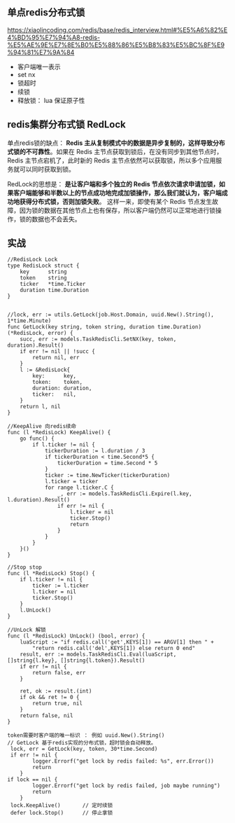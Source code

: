 ## 单点redis分布式锁
https://xiaolincoding.com/redis/base/redis_interview.html#%E5%A6%82%E4%BD%95%E7%94%A8-redis-%E5%AE%9E%E7%8E%B0%E5%88%86%E5%B8%83%E5%BC%8F%E9%94%81%E7%9A%84

- 客户端唯一表示
- set nx
- 锁超时
- 续锁
- 释放锁： lua 保证原子性

## redis集群分布式锁 RedLock
单点redis锁的缺点： **Redis 主从复制模式中的数据是异步复制的，这样导致分布式锁的不可靠性**。如果在 Redis 主节点获取到锁后，在没有同步到其他节点时，Redis 主节点宕机了，此时新的 Redis 主节点依然可以获取锁，所以多个应用服务就可以同时获取到锁。

RedLock的思想是：
**是让客户端和多个独立的 Redis 节点依次请求申请加锁，如果客户端能够和半数以上的节点成功地完成加锁操作，那么我们就认为，客户端成功地获得分布式锁，否则加锁失败**。
这样一来，即使有某个 Redis 节点发生故障，因为锁的数据在其他节点上也有保存，所以客户端仍然可以正常地进行锁操作，锁的数据也不会丢失。

## 实战

``` 
//RedisLock Lock
type RedisLock struct {
    key      string
    token    string
    ticker   *time.Ticker
    duration time.Duration
}


//lock, err := utils.GetLock(job.Host.Domain, uuid.New().String(), 1*time.Minute)
func GetLock(key string, token string, duration time.Duration) (*RedisLock, error) {
    succ, err := models.TaskRedisCli.SetNX(key, token, duration).Result()
    if err != nil || !succ {
        return nil, err
    }
    l := &RedisLock{
        key:      key,
        token:    token,
        duration: duration,
        ticker:   nil,
    }
    return l, nil
}

//KeepAlive 向redis续命
func (l *RedisLock) KeepAlive() {
    go func() {
        if l.ticker != nil {
            tickerDuration := l.duration / 3
            if tickerDuration < time.Second*5 {
                tickerDuration = time.Second * 5
            }
            ticker := time.NewTicker(tickerDuration)
            l.ticker = ticker
            for range l.ticker.C {
                _, err := models.TaskRedisCli.Expire(l.key, l.duration).Result()
                if err != nil {
                    l.ticker = nil
                    ticker.Stop()
                    return
                }
            }
        }
    }()
}

//Stop stop
func (l *RedisLock) Stop() {
    if l.ticker != nil {
        ticker := l.ticker
        l.ticker = nil
        ticker.Stop()
    }
    l.UnLock()
}

//UnLock 解锁
func (l *RedisLock) UnLock() (bool, error) {
    luaScript := "if redis.call('get',KEYS[1]) == ARGV[1] then " +
        "return redis.call('del',KEYS[1]) else return 0 end"
    result, err := models.TaskRedisCli.Eval(luaScript, []string{l.key}, []string{l.token}).Result()
    if err != nil {
        return false, err
    }

    ret, ok := result.(int)
    if ok && ret != 0 {
        return true, nil
    }
    return false, nil
}
```

```
token需要时客户端的唯一标识 ： 例如 uuid.New().String()
// GetLock 基于redis实现的分布式锁，超时锁会自动释放。
 lock, err = GetLock(key, token, 30*time.Second)
 if err != nil {
        logger.Errorf("get lock by redis failed: %s", err.Error())
        return
    }
if lock == nil {
        logger.Errorf("get lock by redis failed, job maybe running")
        return
    }
 lock.KeepAlive() 		// 定时续锁
 defer lock.Stop()      // 停止拿锁
```


